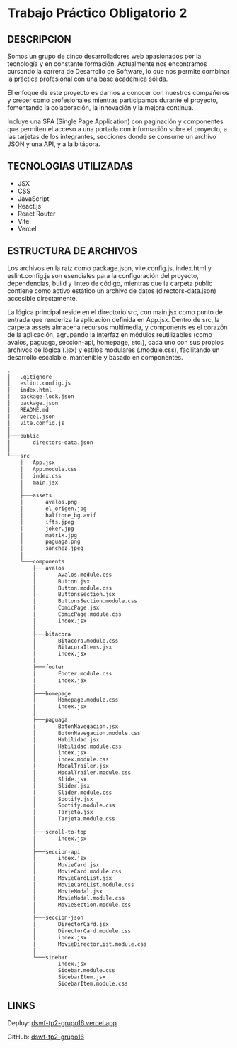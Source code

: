 # Trabajo Práctico Obligatorio 2

## DESCRIPCION

Somos un grupo de cinco desarrolladores web apasionados por la tecnología y en constante formación. Actualmente nos encontramos cursando la carrera de Desarrollo de Software, lo que nos permite combinar la práctica profesional con una base académica sólida.

El enfoque de este proyecto es darnos a conocer con nuestros compañeros y crecer como profesionales mientras participamos durante el proyecto, fomentando la colaboración, la innovación y la mejora continua.

Incluye una SPA (Single Page Application) con paginación y componentes que permiten el acceso a una portada con información sobre el proyecto, a las tarjetas de los integrantes, secciones donde se consume un archivo JSON y una API, y a la bitácora.

## TECNOLOGIAS UTILIZADAS

- JSX
- CSS
- JavaScript
- React.js
- React Router
- Vite
- Vercel

## ESTRUCTURA DE ARCHIVOS

Los archivos en la raíz como package.json, vite.config.js, index.html y eslint.config.js son esenciales para la configuración del proyecto, dependencias, build y linteo de código, mientras que la carpeta public contiene como activo estático un archivo de datos (directors-data.json) accesible directamente.

La lógica principal reside en el directorio src, con main.jsx como punto de entrada que renderiza la aplicación definida en App.jsx. Dentro de src, la carpeta assets almacena recursos multimedia, y components es el corazón de la aplicación, agrupando la interfaz en módulos reutilizables (como avalos, paguaga, seccion-api, homepage, etc.), cada uno con sus propios archivos de lógica (.jsx) y estilos modulares (.module.css), facilitando un desarrollo escalable, mantenible y basado en componentes.

```bash
.
│   .gitignore
│   eslint.config.js
│   index.html
│   package-lock.json
│   package.json
│   README.md
│   vercel.json
│   vite.config.js
│
├───public
│       directors-data.json
│
└───src
    │   App.jsx
    │   App.module.css
    │   index.css
    │   main.jsx
    │
    ├───assets
    │       avalos.png
    │       el_origen.jpg
    │       halftone_bg.avif
    │       ifts.jpeg
    │       joker.jpg
    │       matrix.jpg
    │       paguaga.png
    │       sanchez.jpeg
    │
    └───components
        ├───avalos
        │       Avalos.module.css
        │       Button.jsx
        │       Button.module.css
        │       ButtonsSection.jsx
        │       ButtonsSection.module.css
        │       ComicPage.jsx
        │       ComicPage.module.css
        │       index.jsx
        │
        ├───bitacora
        │       Bitacora.module.css
        │       BitacoraItems.jsx
        │       index.jsx
        │
        ├───footer
        │       Footer.module.css
        │       index.jsx
        │
        ├───homepage
        │       Homepage.module.css
        │       index.jsx
        │
        ├───paguaga
        │       BotonNavegacion.jsx
        │       BotonNavegacion.module.css
        │       Habilidad.jsx
        │       Habilidad.module.css
        │       index.jsx
        │       index.module.css
        │       ModalTrailer.jsx
        │       ModalTrailer.module.css
        │       Slide.jsx
        │       Slider.jsx
        │       Slider.module.css
        │       Spotify.jsx
        │       Spotify.module.css
        │       Tarjeta.jsx
        │       Tarjeta.module.css
        │
        ├───scroll-to-top
        │       index.jsx
        │
        ├───seccion-api
        │       index.jsx
        │       MovieCard.jsx
        │       MovieCard.module.css
        │       MovieCardList.jsx
        │       MovieCardList.module.css
        │       MovieModal.jsx
        │       MovieModal.module.css
        │       MovieSection.module.css
        │
        ├───seccion-json
        │       DirectorCard.jsx
        │       DirectorCard.module.css
        │       index.jsx
        │       MovieDirectorList.module.css
        │
        └───sidebar
                index.jsx
                Sidebar.module.css
                SidebarItem.jsx
                SidebarItem.module.css
```

## LINKS

Deploy: [dswf-tp2-grupo16.vercel.app](https://dswf-tp2-grupo16.vercel.app)

GitHub: [dswf-tp2-grupo16](https://github.com/sanavalos/dswf-tp2-grupo16)

